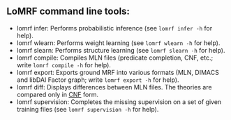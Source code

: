 
## LoMRF command line tools:

* lomrf infer: Performs probabilistic inference (see `lomrf infer -h` for help).
* lomrf wlearn: Performs weight learning (see `lomrf wlearn -h` for help).
* lomrf slearn: Performs structure learning (see `lomrf slearn -h` for help).
* lomrf compile: Compiles MLN files (predicate completion, CNF, etc.; write `lomrf compile -h` for help).
* lomrf export: Exports ground MRF into various formats (MLN, DIMACS and libDAI Factor graph; write `lomrf export -h` for help).
* lomrf diff: Displays differences between MLN files. The theories are compared only in [CNF](http://en.wikipedia.org/wiki/Conjunctive_normal_form) form.
* lomrf supervision: Completes the missing supervision on a set of given training files (see `lomrf supervision -h` for help).